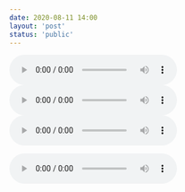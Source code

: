 ```yaml
---
date: 2020-08-11 14:00
layout: 'post'
status: 'public'
---
```



<!DOCTYPE html>
<html lang="en">
<head>
    <meta charset="UTF-8">
    <title>一个页面中有多个audio标签，其中一个播放结束后自动播放下一个，audio连续播放</title>
</head>
<body>
    <audio src="http://www.ytmp3.cn/down/49366.mp3" controls></audio>
    <audio src="http://www.ytmp3.cn/down/49382.mp3" controls></audio>
    <audio src="http://www.ytmp3.cn/down/49369.mp3" controls></audio>
    <script type="text/javascript">
    var audios = document.getElementsByTagName("audio");
    for (var i = 0; i < audios.length; i++) {
        // console.log("audios "+i+"  SRC:" + audios[i].currentSrc);
        audios[i].addEventListener('ended', function() {
            // nextSibling 属性返回指定节点之后紧跟的节点，在相同的树层级中。
            var nextAudio = this.nextSibling.nextSibling;
            // tagName 属性返回元素的标签名。(大写)
            if (nextAudio.tagName == "AUDIO") {
                nextAudio.play();
            }
        }, false);
    }
    </script>
</body>
</html>



<audio controls src="https://drive.vernallove.com/Oxford%20Bookworm/Unarchiver/%E7%89%9B%E6%B4%A5%E4%B9%A6%E8%99%AB%E7%AC%AC1%E7%BA%A7%E4%B8%8A%28MP3%2B%E6%96%87%E6%9C%AC%29/1A_01.%E7%88%B1%E6%83%85%E4%B8%8E%E9%87%91%E9%92%B1/1%20Chapter%201.mp3"></audio>